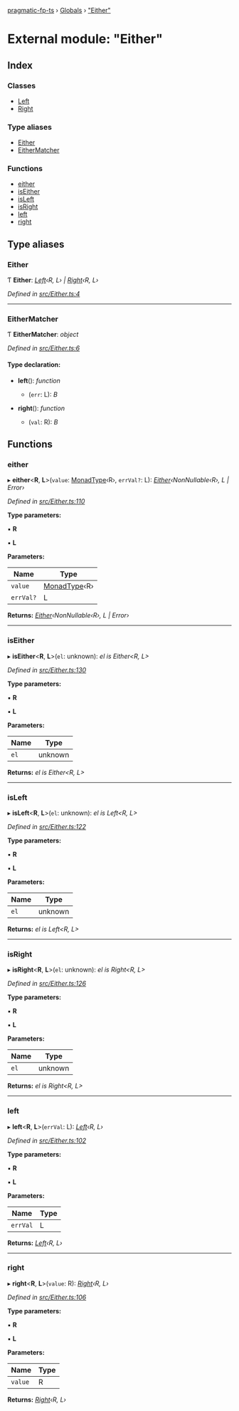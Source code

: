 [pragmatic-fp-ts](../README.md) › [Globals](../globals.md) › ["Either"](_either_.md)

# External module: "Either"

## Index

### Classes

* [Left](../classes/_either_.left.md)
* [Right](../classes/_either_.right.md)

### Type aliases

* [Either](_either_.md#either)
* [EitherMatcher](_either_.md#eithermatcher)

### Functions

* [either](_either_.md#either)
* [isEither](_either_.md#iseither)
* [isLeft](_either_.md#isleft)
* [isRight](_either_.md#isright)
* [left](_either_.md#left)
* [right](_either_.md#right)

## Type aliases

###  Either

Ƭ **Either**: *[Left](../classes/_either_.left.md)‹R, L› | [Right](../classes/_either_.right.md)‹R, L›*

*Defined in [src/Either.ts:4](https://github.com/hermann-p/pragmatic-fp-ts/blob/ce213e6/src/Either.ts#L4)*

___

###  EitherMatcher

Ƭ **EitherMatcher**: *object*

*Defined in [src/Either.ts:6](https://github.com/hermann-p/pragmatic-fp-ts/blob/ce213e6/src/Either.ts#L6)*

#### Type declaration:

* **left**(): *function*

  * (`err`: L): *B*

* **right**(): *function*

  * (`val`: R): *B*

## Functions

###  either

▸ **either**<**R**, **L**>(`value`: [MonadType](_types_.md#monadtype)‹R›, `errVal?`: L): *[Either](_either_.md#either)‹NonNullable‹R›, L | Error›*

*Defined in [src/Either.ts:110](https://github.com/hermann-p/pragmatic-fp-ts/blob/ce213e6/src/Either.ts#L110)*

**Type parameters:**

▪ **R**

▪ **L**

**Parameters:**

Name | Type |
------ | ------ |
`value` | [MonadType](_types_.md#monadtype)‹R› |
`errVal?` | L |

**Returns:** *[Either](_either_.md#either)‹NonNullable‹R›, L | Error›*

___

###  isEither

▸ **isEither**<**R**, **L**>(`el`: unknown): *el is Either<R, L>*

*Defined in [src/Either.ts:130](https://github.com/hermann-p/pragmatic-fp-ts/blob/ce213e6/src/Either.ts#L130)*

**Type parameters:**

▪ **R**

▪ **L**

**Parameters:**

Name | Type |
------ | ------ |
`el` | unknown |

**Returns:** *el is Either<R, L>*

___

###  isLeft

▸ **isLeft**<**R**, **L**>(`el`: unknown): *el is Left<R, L>*

*Defined in [src/Either.ts:122](https://github.com/hermann-p/pragmatic-fp-ts/blob/ce213e6/src/Either.ts#L122)*

**Type parameters:**

▪ **R**

▪ **L**

**Parameters:**

Name | Type |
------ | ------ |
`el` | unknown |

**Returns:** *el is Left<R, L>*

___

###  isRight

▸ **isRight**<**R**, **L**>(`el`: unknown): *el is Right<R, L>*

*Defined in [src/Either.ts:126](https://github.com/hermann-p/pragmatic-fp-ts/blob/ce213e6/src/Either.ts#L126)*

**Type parameters:**

▪ **R**

▪ **L**

**Parameters:**

Name | Type |
------ | ------ |
`el` | unknown |

**Returns:** *el is Right<R, L>*

___

###  left

▸ **left**<**R**, **L**>(`errVal`: L): *[Left](../classes/_either_.left.md)‹R, L›*

*Defined in [src/Either.ts:102](https://github.com/hermann-p/pragmatic-fp-ts/blob/ce213e6/src/Either.ts#L102)*

**Type parameters:**

▪ **R**

▪ **L**

**Parameters:**

Name | Type |
------ | ------ |
`errVal` | L |

**Returns:** *[Left](../classes/_either_.left.md)‹R, L›*

___

###  right

▸ **right**<**R**, **L**>(`value`: R): *[Right](../classes/_either_.right.md)‹R, L›*

*Defined in [src/Either.ts:106](https://github.com/hermann-p/pragmatic-fp-ts/blob/ce213e6/src/Either.ts#L106)*

**Type parameters:**

▪ **R**

▪ **L**

**Parameters:**

Name | Type |
------ | ------ |
`value` | R |

**Returns:** *[Right](../classes/_either_.right.md)‹R, L›*
